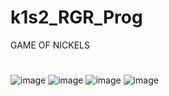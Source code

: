 # k1s2_RGR_Prog
GAME OF NICKELS
#
![image](https://github.com/Dan-live/k1s2_RGR_Prog/assets/109356212/af5f5baa-a2b0-4b62-832a-b920c264bf4b)
![image](https://github.com/Dan-live/k1s2_RGR_Prog/assets/109356212/263b910b-a93c-424c-aeea-6f6663453952)
![image](https://github.com/Dan-live/k1s2_RGR_Prog/assets/109356212/c0bc0d1c-d4d4-4ff5-83c2-cd148f0dcdfd)
![image](https://github.com/Dan-live/k1s2_RGR_Prog/assets/109356212/e3cd3560-ebfd-4a94-9868-07215b2ac89e)
